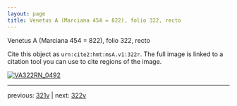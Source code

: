 ```yaml
---
layout: page
title: Venetus A (Marciana 454 = 822), folio 322, recto
---
```


Venetus A (Marciana 454 = 822), folio 322, recto

Cite this object as `urn:cite2:hmt:msA.v1:322r`.  The full image is linked to a citation tool you can use to cite regions of the image.

[![VA322RN_0492](http://www.homermultitext.org/iipsrv?IIIF=/project/homer/pyramidal/deepzoom/hmt/vaimg/2017a/VA322RN_0492.tif/full/800,/0/default.jpg)](http://www.homermultitext.org/ict2/?urn=urn:cite2:hmt:vaimg.2017a:VA322RN_0492) 

---

previous:  [321v](../321v/) | next: [322v](../322v/)